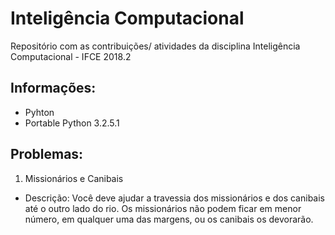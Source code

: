 # Inteligência Computacional
Repositório com as contribuições/ atividades da disciplina Inteligência Computacional - IFCE 2018.2

## Informações:
* Pyhton
* Portable Python 3.2.5.1

## Problemas:
1. Missionários e Canibais 
* Descrição: Você deve ajudar a travessia dos missionários e dos canibais até o outro lado do rio.
Os missionários não podem ficar em menor número, em qualquer uma das margens, ou os canibais os devorarão.
